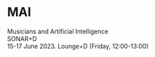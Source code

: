 # MAI
Musicians and Artificial Intelligence  
SONAR+D  
15-17 June 2023. 
Lounge+D (Friday, 12:00-13:00)


